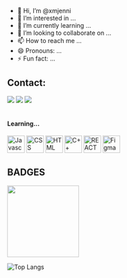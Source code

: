 - 👋 Hi, I’m @xmjenni
- 👀 I’m interested in ...
- 🌱 I’m currently learning ...
- 💞️ I’m looking to collaborate on ...
- 📫 How to reach me ...
- 😄 Pronouns: ...
- ⚡ Fun fact: ...

<!---
xmjenni/xmjenni is a ✨ special ✨ repository because its `README.md` (this file) appears on your GitHub profile.
You can click the Preview link to take a look at your changes.
--->

## Contact:

<div>
<a href="https://instagram.com/xmjenni" target="_blank"><img loading="lazy" src="https://img.shields.io/badge/-Instagram-%23E4405F?style=for-the-badge&logo=instagram&logoColor=white" target="_blank"></a>
<a href = "mailto:dev.xmjenni@gmail.com"><img loading="lazy" src="https://img.shields.io/badge/Gmail-D14836?style=for-the-badge&logo=gmail&logoColor=white" target="_blank"></a>
<a href="https://www.linkedin.com/in/jennifermayhara" target="_blank"><img loading="lazy" src="https://img.shields.io/badge/-LinkedIn-%230077B5?style=for-the-badge&logo=linkedin&logoColor=white" target="_blank"></a>   
</div>

<div style="display: inline_block"><br>
  <h4>Learning...</h4>
  <img height="40px" src="https://cdn.jsdelivr.net/gh/devicons/devicon@latest/icons/javascript/javascript-original.svg" alt="Javascript">
  <img height="40px" src="https://cdn.jsdelivr.net/gh/devicons/devicon@latest/icons/css3/css3-original-wordmark.svg" alt="CSS">
  <img height="40px" src="https://cdn.jsdelivr.net/gh/devicons/devicon@latest/icons/html5/html5-original-wordmark.svg" alt="HTML">
  <img height="40px" src="https://cdn.jsdelivr.net/gh/devicons/devicon@latest/icons/cplusplus/cplusplus-original.svg" alt="C++" >
  <img height="40px" src="https://cdn.jsdelivr.net/gh/devicons/devicon@latest/icons/react/react-original.svg" alt="REACT" >
  <img height="40px" src="https://cdn.jsdelivr.net/gh/devicons/devicon@latest/icons/figma/figma-original.svg" alt="Figma" >
</div>

<div>
  <h2>BADGES</h2>
  <img height="165px" src="https://github.com/xmjenni/xmjenni/blob/main/cms_files_10224_1671211139Prancheta_3.png">
</div>

![Top Langs](https://github-readme-stats.vercel.app/api/top-langs/?username=xmjenni&layout=compact&theme=dracula)
